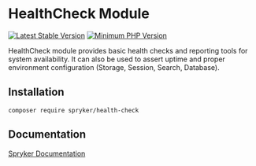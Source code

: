# HealthCheck Module
[![Latest Stable Version](https://poser.pugx.org/spryker/health-check/v/stable.svg)](https://packagist.org/packages/spryker/health-check)
[![Minimum PHP Version](https://img.shields.io/badge/php-%3E%3D%207.4-8892BF.svg)](https://php.net/)

HealthCheck module provides basic health checks and reporting tools for system availability. It can also be used to assert uptime and proper environment configuration (Storage, Session, Search, Database).

## Installation

```
composer require spryker/health-check
```

## Documentation

[Spryker Documentation](https://documentation.spryker.com/module_guide/overview.htm)
